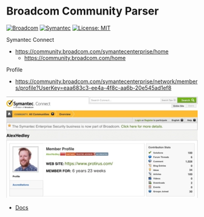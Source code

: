 # Broadcom Community Parser

[![Broadcom](https://img.shields.io/badge/Broadcom-%23CC092F.svg?style=for-the-badge&logo=Broadcom&logoColor=white)](https://www.broadcom.com/)
[![Symantec](https://img.shields.io/badge/Symantec-%23FDB511.svg?style=for-the-badge&logo=Symantec&logoColor=white)](https://www.broadcom.com/products/cybersecurity)
[![License: MIT](https://img.shields.io/badge/License-MIT-lightgrey.svg?style=for-the-badge)](LICENSE) <!-- https://opensource.org/licenses/MIT -->

Symantec Connect
- https://community.broadcom.com/symantecenterprise/home
  - https://community.broadcom.com/home

Profile
- https://community.broadcom.com/symantecenterprise/network/members/profile?UserKey=eaa683c3-ee4a-4f8c-aa6b-20e545ad1ef8

![Symantec Connect Profile](docs/images/symantec_connect_profile.jpg "Symantec Connect Profile")

- [Docs](docs/README.md)
